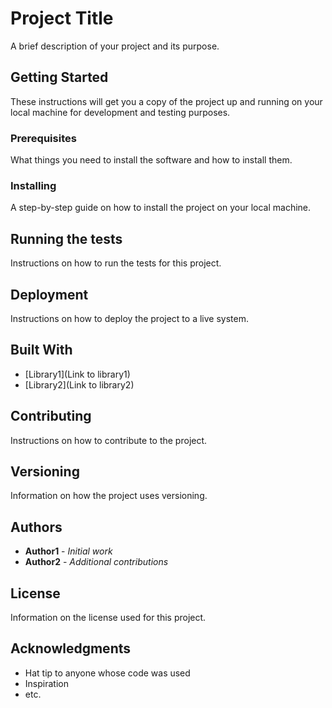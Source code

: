 # Project Title

A brief description of your project and its purpose.

## Getting Started

These instructions will get you a copy of the project up and running on your local machine for development and testing purposes.

### Prerequisites

What things you need to install the software and how to install them.

### Installing

A step-by-step guide on how to install the project on your local machine.

## Running the tests

Instructions on how to run the tests for this project.

## Deployment

Instructions on how to deploy the project to a live system.

## Built With

-   [Library1](Link to library1)
-   [Library2](Link to library2)

## Contributing

Instructions on how to contribute to the project.

## Versioning

Information on how the project uses versioning.

## Authors

-   **Author1** - _Initial work_
-   **Author2** - _Additional contributions_

## License

Information on the license used for this project.

## Acknowledgments

-   Hat tip to anyone whose code was used
-   Inspiration
-   etc.

